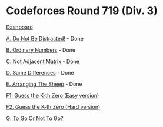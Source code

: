 # Codeforces Round 719 (Div. 3)

[Dashboard](https://codeforces.com/contest/1520)

[A. Do Not Be Distracted!](https://codeforces.com/contest/1520/problem/A) - Done

[B. Ordinary Numbers](https://codeforces.com/contest/1520/problem/B) - Done

[C. Not Adjacent Matrix](https://codeforces.com/contest/1520/problem/C) - Done

[D. Same Differences](https://codeforces.com/contest/1520/problem/D) - Done

[E. Arranging The Sheep](https://codeforces.com/contest/1520/problem/E) - Done

[F1. Guess the K-th Zero (Easy version)](https://codeforces.com/contest/1520/problem/F1)

[F2. Guess the K-th Zero (Hard version)](https://codeforces.com/contest/1520/problem/F2)

[G. To Go Or Not To Go?](https://codeforces.com/contest/1520/problem/G)

